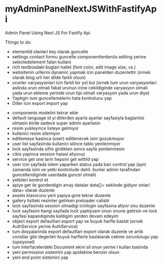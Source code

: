 # myAdminPanelNextJSWithFastifyApi
Admin Panel Using Next JS For Fastify Api

Things to do:
- elementId olanlari key olarak guncelle
- settings contact formu guncelle componentlerden(is editing yerine selectedelement falan kullan)
- rich textboxdaki buglari hallet (font color, edit image size, vs.)
- websitenin urllerini dynamic yapmak icin panelden duzenlettir (ornek olarak blog urli her dilde farkli olsun)
- urunler varyasyonlari icin farkli bir yol bul (ornek tum urun varyasyonlari aslinda urun olmali fakat urunun icine cekildiginde varyasyon olmali yada urun ekleme yerinde urun tipi olmali varyasyon yada urun diye)
- Yaptigin tum guncellemelerin hata kontrolunu yap
- Diller icin export import yap

+ components modelini tekrar ekle
+ default language id yi dillerden ayarla ayarlar sayfasiyla baglantisi olmasin birde sadece super admin ayarlasin
+ resim yukleyince listeye gelmiyor
+ kullanici resim silemiyor
+ editlemeye basinca (user) editlenecek isim gozukmuyor
+ user list sayfasinda kullanici silince tablo yenilenmiyor
+ lock sayfasinda sifre girdikten sonra sayfa yenilenmesin
+ cikis yapinca session hatasi aliyoruz
+ service get one larin hepsini get withId yap
+ user icin sayfada islem yaparken status yada ban control yap (ayni zamanda isim ve yetki kontrolude dahil. bunlar admin tarafindan guncellendiginde userdada guncel olmali)
+ yetkileri kontrol et
+ apiye get ile gonderdigin array datalar data[]= seklinde gidiyor onlari data= olarak duzenle
+ assets klasorunu yeni yapiya gore tekrar duzenle
+ gallery listteki resimler gelirken preloader calistir
+ lock sayfasinda session olmadigi icinlogin sayfasina atiyor onu duzenle
+ lock sayfasini hangi sayfada lock yaptiysam onun onune getirsin ve lock sayfasi kapandiginda kaldigim yerden devam edeyim
+ object export defaultlari export yap ve buyuk harfle baslat (ornek AuthService yerine AuthService)
+ tum dosyalarinda export defaultlari export olarak duzenle ve artik constlar gibi degerleri buyuk harflerle baslatarak cekme zorunlulugu yap (opsiyonel)
+ tum interfacelerdeki Document ekini sil onun yerine I kullan basinda
+ yeni permission sistemini yap apidekine benzer olsun
+ yeni end point sistemini yap
